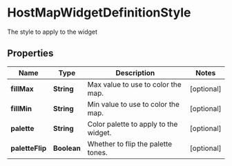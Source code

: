 

# HostMapWidgetDefinitionStyle

The style to apply to the widget
## Properties

Name | Type | Description | Notes
------------ | ------------- | ------------- | -------------
**fillMax** | **String** | Max value to use to color the map. |  [optional]
**fillMin** | **String** | Min value to use to color the map. |  [optional]
**palette** | **String** | Color palette to apply to the widget. |  [optional]
**paletteFlip** | **Boolean** | Whether to flip the palette tones. |  [optional]



